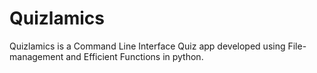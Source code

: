 # Quizlamics
Quizlamics is a Command Line Interface Quiz app developed using File-management and Efficient Functions in python.  

